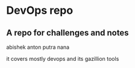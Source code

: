 # DevOps repo
## A repo for challenges and notes


abishek 
anton putra 
nana

it covers mostly devops and its gazillion tools 